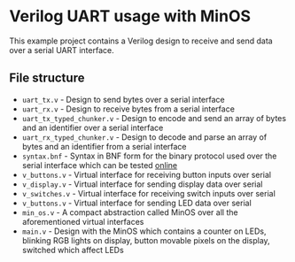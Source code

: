 # Verilog UART usage with MinOS
  
This example project contains a Verilog design to receive and send data over a serial UART interface.  
  
## File structure
- `uart_tx.v` - Design to send bytes over a serial interface  
- `uart_rx.v` - Design to receive bytes from a serial interface  
- `uart_tx_typed_chunker.v` - Design to encode and send an array of bytes and an identifier over a serial interface  
- `uart_rx_typed_chunker.v` - Design to decode and parse an array of bytes and an identifier from a serial interface  
- `syntax.bnf` - Syntax in BNF form for the binary protocol used over the serial interface which can be tested [online](https://bnfplayground.pauliankline.com/)  
- `v_buttons.v` - Virtual interface for receiving button inputs over serial  
- `v_display.v` - Virtual interface for sending display data over serial  
- `v_switches.v` - Virtual interface for receiving switch inputs over serial  
- `v_buttons.v` - Virtual interface for sending LED data over serial  
- `min_os.v` - A compact abstraction called MinOS over all the aforementioned virtual interfaces  
- `main.v` - Design with the MinOS which contains a counter on LEDs, blinking RGB lights on display, button movable pixels on the display, switched which affect LEDs   
  
